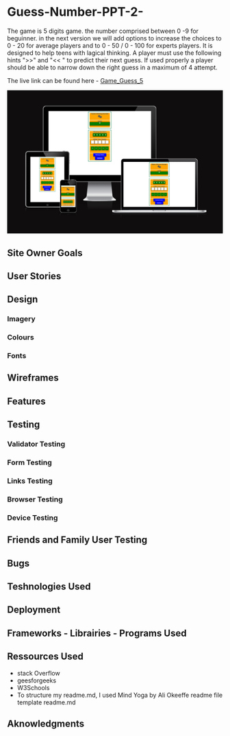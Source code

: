 # Guess-Number-PPT-2-
The game is 5 digits game. the number comprised between 0 -9 for beguinner. in the next version we will add options to increase the choices to  0 - 20  for average players  and  to 0 - 50 / 0 - 100 for experts players. It is designed to help teens with lagical thinking. A player must use the following hints ">>" and "<< " to predict their next guess. If used properly a player should be able to narrow down the right guess in a maximum of 4 attempt.  

The live link can be found here - [Game_Guess_5](https://d9fal.github.io/Guess-Number-PPT-2-/)

![Game Guess 5](assets/docs/readme_images/am_i_responsive.png)


## Site Owner Goals
## User Stories
## Design
### Imagery
### Colours
### Fonts
## Wireframes
## Features
## Testing
### Validator Testing
### Form Testing
### Links Testing
### Browser Testing
### Device Testing
## Friends and Family User Testing
## Bugs
## Teshnologies Used
## Deployment
## Frameworks - Librairies - Programs Used
## Ressources Used
- stack Overflow
- geesforgeeks
- W3Schools
- To structure my readme.md, I used Mind Yoga by Ali Okeeffe readme file template readme.md
## Aknowledgments